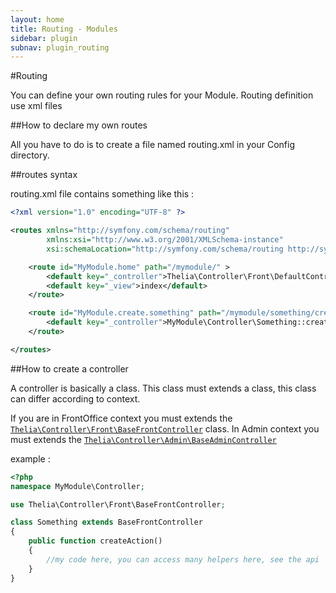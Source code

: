 ```yaml
---
layout: home
title: Routing - Modules
sidebar: plugin
subnav: plugin_routing
---
```


#Routing

You can define your own routing rules for your Module.
Routing definition use xml files

##How to declare my own routes

All you have to do is to create a file named routing.xml in your Config directory.

##routes syntax

routing.xml file contains something like this :

```xml
<?xml version="1.0" encoding="UTF-8" ?>

<routes xmlns="http://symfony.com/schema/routing"
        xmlns:xsi="http://www.w3.org/2001/XMLSchema-instance"
        xsi:schemaLocation="http://symfony.com/schema/routing http://symfony.com/schema/routing/routing-1.0.xsd">

    <route id="MyModule.home" path="/mymodule/" >
        <default key="_controller">Thelia\Controller\Front\DefaultController::noAction</default>
        <default key="_view">index</default>
    </route>

    <route id="MyModule.create.something" path="/mymodule/something/create">
        <default key="_controller">MyModule\Controller\Something::createAction</default>
    </route>

</routes>
```

##How to create a controller

A controller is basically a class. This class must extends a class, this class can differ according to context.

If you are in FrontOffice context you must extends the [`Thelia\Controller\Front\BaseFrontController`](/api/classes/Thelia.Controller.Front.BaseFrontController.html) class. In Admin context
you must extends the [`Thelia\Controller\Admin\BaseAdminController`](http://localhost:4000/api/classes/Thelia.Controller.Admin.BaseAdminController.html)

example :

```php
<?php
namespace MyModule\Controller;

use Thelia\Controller\Front\BaseFrontController;

class Something extends BaseFrontController
{
    public function createAction()
    {
        //my code here, you can access many helpers here, see the api
    }
}
```